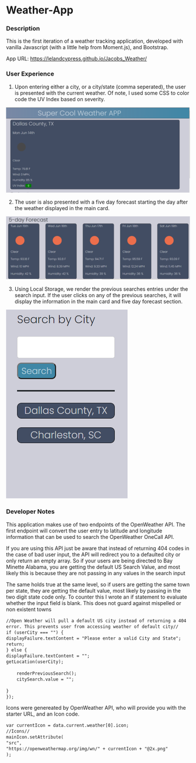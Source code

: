 # Weather-App

### **Description**

This is the first iteration of a weather tracking application, developed with vanilla Javascript (with a little help from Moment.js), and Bootstrap.

App URL: https://lelandcypress.github.io/Jacobs_Weather/

### **User Experience**

1. Upon entering either a city, or a city/state (comma seperated), the user is presented with the current weather. Of note, I used some CSS to color code the UV Index based on severity.

![Current Weather Card](assets/md/Current-Weather.PNG)

2. The user is also presented with a five day forecast starting the day after the weather displayed in the main card.

![Five Day Forecast](assets/md/5-day-forecast.PNG)

3. Using Local Storage, we render the previous searches entries under the search input. If the user clicks on any of the previous searches, it will display the information in the main card and five day forecast section.

![User Search History](assets/md/Search-History.PNG)

### **Developer Notes**

This application makes use of two endpoints of the OpenWeather API. The first endpoint will convert the user entry to latitude and longitude information that can be used to search the OpenWeather OneCall API.

If you are using this API just be aware that instead of returning 404 codes in the case of bad user input, the API will redirect you to a defaulted city or only return an empty array. So if your users are being directed to Bay Minette Alabama, you are getting the default US Search Value, and most likely this is because they are not passing in any values in the search input

The same holds true at the same level, so if users are getting the same town per state, they are getting the default value, most likely by passing in the two digit state code only. To counter this I wrote an if statement to evaluate whether the input field is blank. This does not guard against mispelled or non existent towns

```
//Open Weather will pull a default US city instead of returning a 404 error. This prevents user from accessing weather of default city//
if (userCity === "") {
displayFailure.textContent = "Please enter a valid City and State";
return;
} else {
displayFailure.textContent = "";
getLocation(userCity);

    renderPreviousSearch();
    citySearch.value = "";

}
});
```

Icons were genereated by OpenWeather API, who will provide you with the starter URL, and an Icon code.

```
var currentIcon = data.current.weather[0].icon;
//Icons//
mainIcon.setAttribute(
"src",
"https://openweathermap.org/img/wn/" + currentIcon + "@2x.png"
);
```
